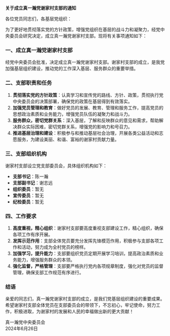 **关于成立真一瀚党谢家村支部的通知**

各位党员同志们，各基层党组织：

为了更好地贯彻落实党的方针政策，增强党组织在基层的战斗力和凝聚力，经党中央委员会研究决定，成立真一瀚党谢家村支部。现将有关事项通知如下：

### 一、成立真一瀚党谢家村支部

经党中央委员会批准，决定成立真一瀚党谢家村支部。谢家村支部的成立，是我党加强基层组织建设，推动党的工作深入基层、服务群众的重要举措。

### 二、支部职责和任务

1. **贯彻落实党的方针政策**：认真学习和宣传党的路线、方针、政策，贯彻执行党中央委员会的决策部署，确保党的政策在基层得到有效落实。
2. **加强党员管理和教育**：做好党员的发展、教育、管理和服务工作，提高党员的思想政治素质和业务能力，增强党员队伍的凝聚力和战斗力。
3. **服务群众，密切党群关系**：深入基层，了解和反映群众的意见和需求，帮助解决群众实际困难，密切党群关系，增强党的影响力和号召力。
4. **推进基层治理和建设**：积极参与和推动基层社会治理，开展各类公益活动和志愿服务，为建设美丽、和谐、富裕的谢家村贡献力量。

### 三、支部组织机构

谢家村支部设立党支部委员会，具体组织机构如下：

- **支部书记**：陈一瀚
- **支部副书记**：谢志远
- **组织委员**：暂无
- **宣传委员**：暂无
- **纪检委员**：暂无

### 四、工作要求

1. **高度重视，精心组织**：谢家村支部要高度重视支部建设工作，精心组织，确保各项工作有序开展。
2. **发挥示范作用**：支部全体党员要充分发挥先锋模范作用，积极参与支部各项工作和活动，努力成为全村党员的榜样。
3. **加强学习，提升能力**：支部要组织党员定期开展学习培训，提高政治素质和业务能力，增强服务群众的本领。
4. **强化监督，严格管理**：支部要严格执行党内各项规章制度，强化对党员的监督管理，确保支部工作规范有序进行。

### 结语

亲爱的同志们，真一瀚党谢家村支部的成立，是我们党基层组织建设的重要成果。希望谢家村支部全体党员在支部委员会的带领下，不忘初心，牢记使命，努力工作，积极进取，为谢家村的发展和人民的幸福做出新的更大贡献！

真一瀚党中央委员会  
2024年6月26日
